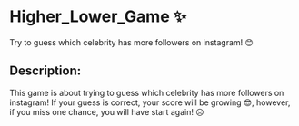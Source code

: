 # Higher_Lower_Game ✨
Try to guess which celebrity has more followers on instagram! 😊 

## Description:
This game is about trying to guess which celebrity has more followers on instagram! If your guess is correct, your score will be growing 😎, however, if you miss one chance, you will have start again! ☹
